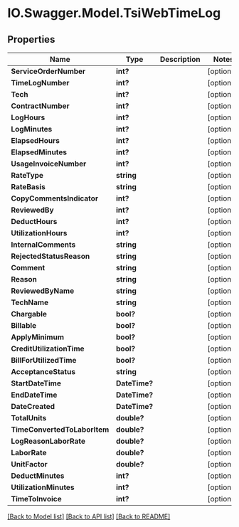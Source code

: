 # IO.Swagger.Model.TsiWebTimeLog
## Properties

Name | Type | Description | Notes
------------ | ------------- | ------------- | -------------
**ServiceOrderNumber** | **int?** |  | [optional] 
**TimeLogNumber** | **int?** |  | [optional] 
**Tech** | **int?** |  | [optional] 
**ContractNumber** | **int?** |  | [optional] 
**LogHours** | **int?** |  | [optional] 
**LogMinutes** | **int?** |  | [optional] 
**ElapsedHours** | **int?** |  | [optional] 
**ElapsedMinutes** | **int?** |  | [optional] 
**UsageInvoiceNumber** | **int?** |  | [optional] 
**RateType** | **string** |  | [optional] 
**RateBasis** | **string** |  | [optional] 
**CopyCommentsIndicator** | **int?** |  | [optional] 
**ReviewedBy** | **int?** |  | [optional] 
**DeductHours** | **int?** |  | [optional] 
**UtilizationHours** | **int?** |  | [optional] 
**InternalComments** | **string** |  | [optional] 
**RejectedStatusReason** | **string** |  | [optional] 
**Comment** | **string** |  | [optional] 
**Reason** | **string** |  | [optional] 
**ReviewedByName** | **string** |  | [optional] 
**TechName** | **string** |  | [optional] 
**Chargable** | **bool?** |  | [optional] 
**Billable** | **bool?** |  | [optional] 
**ApplyMinimum** | **bool?** |  | [optional] 
**CreditUtilizationTime** | **bool?** |  | [optional] 
**BillForUtilizedTime** | **bool?** |  | [optional] 
**AcceptanceStatus** | **string** |  | [optional] 
**StartDateTime** | **DateTime?** |  | [optional] 
**EndDateTime** | **DateTime?** |  | [optional] 
**DateCreated** | **DateTime?** |  | [optional] 
**TotalUnits** | **double?** |  | [optional] 
**TimeConvertedToLaborItem** | **double?** |  | [optional] 
**LogReasonLaborRate** | **double?** |  | [optional] 
**LaborRate** | **double?** |  | [optional] 
**UnitFactor** | **double?** |  | [optional] 
**DeductMinutes** | **int?** |  | [optional] 
**UtilizationMinutes** | **int?** |  | [optional] 
**TimeToInvoice** | **int?** |  | [optional] 

[[Back to Model list]](../README.md#documentation-for-models) [[Back to API list]](../README.md#documentation-for-api-endpoints) [[Back to README]](../README.md)

